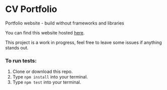# CV Portfolio
Portfolio website - build without frameworks and libraries

You can find this website hosted [here](https://rhodespeter.github.io/cv-portfolio/).

This project is a work in progress, feel free to leave some issues if anything stands out.

### To run tests:
  1. Clone or download this repo.
  2. Type `npm install` into your terminal.
  3. Type `npm test` into your terminal.
